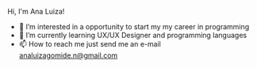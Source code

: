 Hi, I'm Ana Luiza!
- 👀 I’m interested in a opportunity to start my my career in programming
- 🌱 I’m currently learning UX/UX Designer and programming languages
- 📫 How to reach me just send me an e-mail analuizagomide.n@gmail.com
